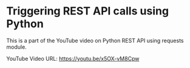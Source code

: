 # Triggering REST API calls using Python

This is a part of the YouTube video on Python REST API using requests module. <br>

YouTube Video URL: https://youtu.be/x5OX-vM8Cpw
